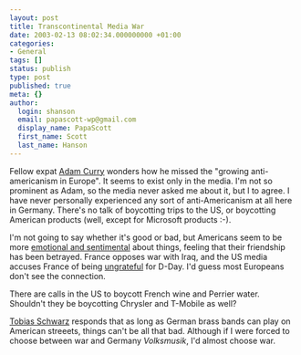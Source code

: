 ```yaml
---
layout: post
title: Transcontinental Media War
date: 2003-02-13 08:02:34.000000000 +01:00
categories:
- General
tags: []
status: publish
type: post
published: true
meta: {}
author:
  login: shanson
  email: papascott-wp@gmail.com
  display_name: PapaScott
  first_name: Scott
  last_name: Hanson
---
```

<p>Fellow expat <a title="Adam Curry's Weblog" href="http://live.curry.com/2003/02/12.html#a3078">Adam Curry</a> wonders how he missed the "growing anti-americanism in Europe". It seems to exist only in the media. I'm not so prominent as Adam, so the media never asked me about it, but I to agree. I have never personally experienced any sort of anti-Americanism at all here in Germany. There's no talk of boycotting trips to the US, or boycotting American products (well, except for Microsoft products :-). </p>
<p>I'm not going to say whether it's good or bad, but Americans seem to be more <a href="http://denbeste.nu/cd_log_entries/2003/02/Clashofcultures.shtml">emotional and sentimental</a> about things, feeling that their friendship has been betrayed. France opposes war with Iraq, and the US media accuses France of being <a href="http://www.nypost.com/seven/02102003/index.shtml">ungrateful</a> for D-Day. I'd guess most Europeans don't see the connection.</p>
<p>There are calls in the US to boycott French wine and Perrier water. Shouldn't they be boycotting Chrysler and T-Mobile as well?</p>
<p><a title="t.com - almost a diary. Tobias Schwarz' blog. - Tobi's thoughts, opinions & ideas." href="http://tschwarz.blogspot.com/2003_02_09_tschwarz_archive.html#%20%20%20%20%20%20%20%20%20%20%20%20%20%20%20%20%20%20%20%20%20%20%20%2089007741">Tobias Schwarz</a> responds that as long as German brass bands can play on American streeets, things can't be all that bad. Although if I were forced to choose between war and Germany <em>Volksmusik</em>, I'd almost choose war.</p>
